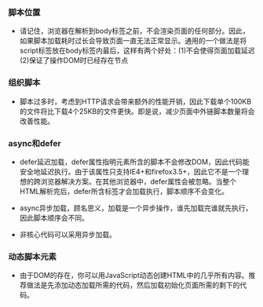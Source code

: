 ### 脚本位置

- 请记住，浏览器在解析到body标签之前，不会渲染页面的任何部分。因此，如果脚本加载耗时过长会导致页面一直无法正常显示。通用的一个做法是将script标签放在body标签内最后，这样有两个好处：(1)不会使得页面加载延迟(2)保证了操作DOM时已经存在节点

### 组织脚本

- 脚本过多时，考虑到HTTP请求会带来额外的性能开销，因此下载单个100KB的文件将比下载4个25KB的文件更快。即是说，减少页面中外链脚本数量将会改善性能。

### async和defer

- defer延迟加载，defer属性指明元素所含的脚本不会修改DOM，因此代码能安全地延迟执行。由于该属性只支持IE4+和firefox3.5+，因此它不是一个理想的跨浏览器解决方案。在其他浏览器中，defer属性会被忽略。当整个HTML解析完后，defer所含标签才会加载执行，脚本顺序不会变化。

- async异步加载，顾名思义，加载是一个异步操作，谁先加载完谁就先执行，因此脚本顺序会不同。

- 非核心代码可以采用异步加载。

### 动态脚本元素

- 由于DOM的存在，你可以用JavaScript动态创建HTML中的几乎所有内容。推荐做法是先添加动态加载所需的代码，然后加载初始化页面所需的剩下的代码。